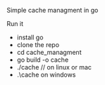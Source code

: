 Simple cache managment in go

Run it
- install go
- clone the repo
- cd cache_managment
- go build -o cache
- ./cache // on linux or mac
- .\cache on windows